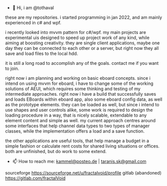 - 👋 Hi, i am @tothaval

these are my repositories. i started programming in jan 2022, and am mainly experienced in c# and wpf.

i recently looked into mvvm pattern for c#/wpf. my main projects are experimental uis designed to speed
up project work of any kind, while aiming at boosting creativity. they are single client applications,
maybe one day they can be connected to each other or a server, but right now they all save and load files
to the local hdd.

it is still a long road to accomplish any of the goals. contact me if you want to join.

right now i am planning and working on basic eboard concepts. since i intend on using mvvm for eboard, i have to change some of
the working solutions of AEUI, which requires some thinking and testing of my intermediate approaches. right now i have a build
that successfully saves and loads EBoards within eboard app, also some eboard config data, as well as the prototype elements.
they can be loaded as well, but since i intend to use shapes and user controls alike, some work is required to design the
loading procedure in a way, that is nicely scalable, extendable to any element content and simple as well. my current approach
centres around some interfaces that help channel data types to two types of manager classes, while the implementation offers a
load and a save function. 

the other applications are useful tools, that help manage a budget in a simple fashion or calculate rent costs for shared
living situations or offices. both are unfinished, but do work to some extend. 

- 📫 How to reach me: kammel@posteo.de  |  taranis.sk@gmail.com

sourceforge https://sourceforge.net/u/fractalvoid/profile
gitlab (abandoned) https://gitlab.com/fractalVoid
